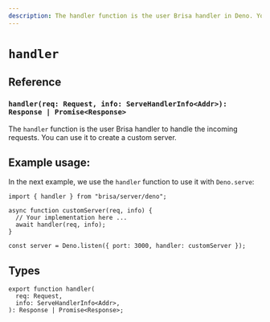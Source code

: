 ```yaml
---
description: The handler function is the user Brisa handler in Deno. You can use it to create a custom server.
---
```


# `handler`

## Reference

### `handler(req: Request, info: ServeHandlerInfo<Addr>): Response | Promise<Response>`

The `handler` function is the user Brisa handler to handle the incoming requests. You can use it to create a custom server.

## Example usage:

In the next example, we use the `handler` function to use it with `Deno.serve`:

```tsx 5
import { handler } from "brisa/server/deno";

async function customServer(req, info) {
  // Your implementation here ...
  await handler(req, info);
}

const server = Deno.listen({ port: 3000, handler: customServer });
```

## Types

```tsx
export function handler(
  req: Request,
  info: ServeHandlerInfo<Addr>,
): Response | Promise<Response>;
```
